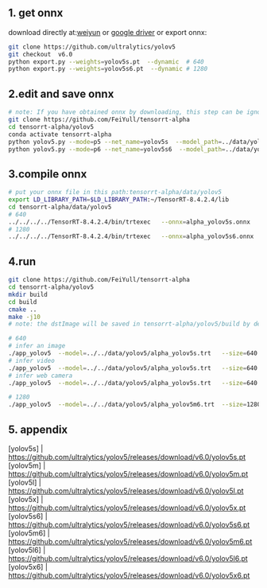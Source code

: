 ## 1. get onnx
download directly at:[weiyun](https://share.weiyun.com/3T3mZKBm) or [google driver](https://drive.google.com/drive/folders/1-8phZHkx_Z274UVqgw6Ma-6u5AKmqCOv?usp=sharing) or export onnx:
```bash
git clone https://github.com/ultralytics/yolov5
git checkout  v6.0
python export.py --weights=yolov5s.pt  --dynamic  # 640
python export.py --weights=yolov5s6.pt  --dynamic # 1280
```
## 2.edit and save onnx
```bash
# note: If you have obtained onnx by downloading, this step can be ignored
git clone https://github.com/FeiYull/tensorrt-alpha
cd tensorrt-alpha/yolov5
conda activate tensorrt-alpha
python yolov5.py --mode=p5 --net_name=yolov5s  --model_path=../data/yolov5/yolov5s.onnx # 640
python yolov5.py --mode=p6 --net_name=yolov5s6  --model_path=../data/yolov5/yolov5s6.onnx # 1280
```
## 3.compile onnx
```bash
# put your onnx file in this path:tensorrt-alpha/data/yolov5
export LD_LIBRARY_PATH=$LD_LIBRARY_PATH:~/TensorRT-8.4.2.4/lib
cd tensorrt-alpha/data/yolov5
# 640
../../../../TensorRT-8.4.2.4/bin/trtexec   --onnx=alpha_yolov5s.onnx   --saveEngine=alpha_yolov5s.trt  --buildOnly --minShapes=images:1x3x640x640 --optShapes=images:4x3x640x640 --maxShapes=images:8x3x640x640
# 1280
../../../../TensorRT-8.4.2.4/bin/trtexec   --onnx=alpha_yolov5s6.onnx   --saveEngine=alpha_yolov5s6.trt  --buildOnly --minShapes=images:1x3x1280x1280 --optShapes=images:8x3x1280x1280 --maxShapes=images:8x3x1280x1280
```
## 4.run
```bash
git clone https://github.com/FeiYull/tensorrt-alpha
cd tensorrt-alpha/yolov5
mkdir build
cd build
cmake ..
make -j10
# note: the dstImage will be saved in tensorrt-alpha/yolov5/build by default

# 640
# infer an image
./app_yolov5  --model=../../data/yolov5/alpha_yolov5s.trt   --size=640  --batch_size=1 --img=../../data/6406401.jpg   --show --savePath
# infer video
./app_yolov5  --model=../../data/yolov5/alpha_yolov5s.trt   --size=640  --batch_size=8 --video=../../data/people.mp4  --show --savePath
# infer web camera
./app_yolov5  --model=../../data/yolov5/alpha_yolov5s.trt   --size=640  --batch_size=4 --cam_id=0                     --show --savePath

# 1280
./app_yolov5  --model=../../data/yolov5/alpha_yolov5m6.trt  --size=1280 --batch_size=1 --img=../../data/6406401.jpg   --show --savePath
```
## 5. appendix
[yolov5s]   |   https://github.com/ultralytics/yolov5/releases/download/v6.0/yolov5s.pt<br>
[yolov5m]   |   https://github.com/ultralytics/yolov5/releases/download/v6.0/yolov5m.pt<br>
[yolov5l]   |   https://github.com/ultralytics/yolov5/releases/download/v6.0/yolov5l.pt<br>
[yolov5x]   |   https://github.com/ultralytics/yolov5/releases/download/v6.0/yolov5x.pt<br>
[yolov5s6]  |   https://github.com/ultralytics/yolov5/releases/download/v6.0/yolov5s6.pt<br>
[yolov5m6]  |   https://github.com/ultralytics/yolov5/releases/download/v6.0/yolov5m6.pt<br>
[yolov5l6]  |   https://github.com/ultralytics/yolov5/releases/download/v6.0/yolov5l6.pt<br>
[yolov5x6]  |   https://github.com/ultralytics/yolov5/releases/download/v6.0/yolov5x6.pt<br>
